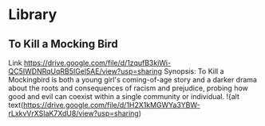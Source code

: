 # Library
## To Kill a Mocking Bird 
Link <https://drive.google.com/file/d/1zqufB3kiWi-QC5IWDNRqUqRB5IGel5AE/view?usp=sharing>
Synopsis: To Kill a Mockingbird is both a young girl's coming-of-age story and a darker drama about the roots and consequences of racism and prejudice, probing how good and evil can coexist within a single community or individual.
!{alt text(https://drive.google.com/file/d/1H2X1kMGWYa3YBW-rLxkvVrXSIaK7XdU8/view?usp=sharing)
